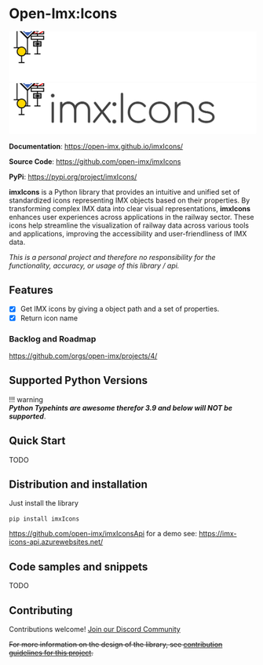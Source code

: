 # Open-Imx:Icons

![imxInsights logo](https://raw.githubusercontent.com/open-imx/imxIcons/main/docs/assets/logo.svg#only-dark#gh-dark-mode-only)
![imxInsights logo](https://raw.githubusercontent.com/open-imx/imxIcons/main/docs/assets/logo-light.svg#only-light#gh-light-mode-only)


**Documentation**: <a href="https://open-imx.github.io/imxIcons/" target="_blank">https://open-imx.github.io/imxIcons/</a>

**Source Code**: <a href="https://github.com/open-imx/ImxIcons" target="_blank">https://github.com/open-imx/imxIcons</a>

**PyPi**: <a href="https://pypi.org/project/imxIcons/" target="_blank">https://pypi.org/project/imxIcons/</a>

**imxIcons** is a Python library that provides an intuitive and unified set of standardized icons representing IMX objects based on their properties. 
By transforming complex IMX data into clear visual representations, **imxIcons** enhances user experiences across applications in the railway sector. 
These icons help streamline the visualization of railway data across various tools and applications, improving the accessibility and user-friendliness of IMX data. 

*This is a personal project and therefore no responsibility for the functionality, accuracy, or usage of this library / api.*

## Features
- [X] Get IMX icons by giving a object path and a set of properties.
- [X] Return icon name

### Backlog and Roadmap
<a href="https://github.com/orgs/open-imx/projects/4/" target="_blank">https://github.com/orgs/open-imx/projects/4/</a>

## Supported Python Versions

!!! warning  
    ***Python Typehints are awesome therefor 3.9 and below will NOT be supported***.

## Quick Start
TODO

## Distribution and installation
Just install the library

```pip install imxIcons```

https://github.com/open-imx/imxIconsApi
for a demo see: https://imx-icons-api.azurewebsites.net/


## Code samples and snippets
TODO

## Contributing
Contributions welcome! [Join our Discord Community](https://discord.gg/wBses7bPFg) 

~~For more information on the design of the library, see [contribution guidelines for this project](CONTRIBUTING.md).~~
